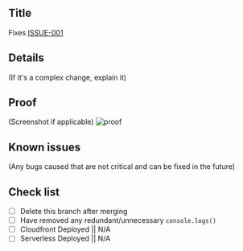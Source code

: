 ## Title

Fixes [ISSUE-001](https://github.com/builtbyproxy/emissions-mapper/issues/001)

## Details
(If it's a complex change, explain it)

## Proof
(Screenshot if applicable)
![proof](https://i.gyazo.com/GIF_ID.gif)

## Known issues
(Any bugs caused that are not critical and can be fixed in the future)

## Check list
- [ ] Delete this branch after merging
- [ ] Have removed any redundant/unnecessary `console.logs()`
- [ ] Cloudfront Deployed || N/A
- [ ] Serverless Deployed || N/A
